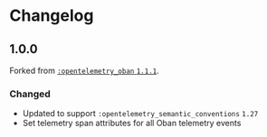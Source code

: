 # Changelog

## 1.0.0

Forked from [`:opentelemetry_oban` `1.1.1`](https://github.com/open-telemetry/opentelemetry-erlang-contrib/releases/tag/opentelemetry-oban-v1.1.1).

### Changed

- Updated to support `:opentelemetry_semantic_conventions` `1.27`
- Set telemetry span attributes for all Oban telemetry events